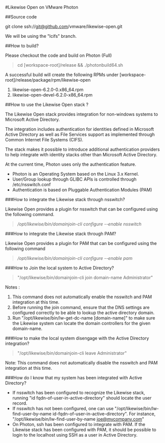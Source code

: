 #Likewise Open on VMware Photon

##Source code

git clone ssh://git@github.com/vmware/likewise-open.git

We will be using the "lcifs" branch.

##How to build?

Please checkout the code and build on Photon (Full)

>cd [workspace-root]/release && ./photonbuild64.sh

A successful build will create the following RPMs under [workspace-root]/release/package/rpm/likewise-open

 1. likewise-open-6.2.0-0.x86_64.rpm
 2. likewise-open-devel-6.2.0-x86_64.rpm

##How to use the Likewise Open stack ?

The Likewise Open stack provides integration for non-windows systems to Microsoft Active Directory.

The integration includes authentication for identities defined in Microsoft Active Directory as well as File Services support as implemented through Common Internet File Systems (CIFS).

The stack makes it possible to introduce additional authentication providers to help integrate with identity stacks other than Microsoft Active Directory.

At the current time, Photon uses only the authentication feature.

 - Photon is an Operating System based on the Linux 3.x Kernel.
 - User/Group lookup through GLIBC APIs is controlled through /etc/nsswitch.conf
 - Authentication is based on Pluggable Authentication Modules (PAM)

###How to integrate the Likewise stack through nsswitch?

Likewise Open provides a plugin for nsswitch that can be configured using the following command.

>*/opt/likewise/bin/domainjoin-cli configure --enable nsswitch*

###How to integrate the Likewise stack through PAM?

Likewise Open provides a plugin for PAM that can be configured using the following command

>*/opt/likewise/bin/domainjoin-cli configure --enable pam*

###How to Join the local system to Active Directory?

>"/opt/likewise/bin/domainjoin-cli join domain-name Administrator"

Notes : 

 1. This command does not automatically enable the nsswitch and PAM integration at this time.
 2. Before running the join command, ensure that the DNS settings are configured correctly to be able to lookup the active directory domain.
 3. Run "/opt/likewise/bin/lw-get-dc-name [domain-name]" to make sure the Likewise system can locate the domain controllers for the given domain-name.

###How to make the local system disengage with the Active Directory integration?

>"/opt/likewise/bin/domainjoin-cli leave Administrator"

Note: This command does not automatically disable the nsswitch and PAM integration at this time.

###How do I know that my system has been integrated with Active Directory?

 - If nsswitch has been configured to recognize the Likewise stack, running "id fqdn-of-user-in-active-directory" should locate the user record.
 - If nsswitch has not been configured, one can use "/opt/likewise/bin/lw-find-user-by-name id-fqdn-of-user-in-active-directory". For instance, "/opt/likewise/bin/lw-find-user-by-name joe@mycompany.com"
 - On Photon, ssh has been configured to integrate with PAM. If the Likewise stack has been configured with PAM, it should be possible to login to the localhost using SSH as a user in Active Directory.
